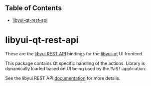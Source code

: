 ## Table of Contents
* [libyui-qt-rest-api](#libyui-qt-rest-api)

# libyui-qt-rest-api

These are the [libyui REST API](https://github.com/libyui/libyui-rest-api)
bindings for the [libyui-qt](https://github.com/libyui/libyui-ncurses-rest-api)
UI frontend.

This package contains Qt specific handling of the actions. Library is dynamically
loaded based on UI being used by the YaST application.

See the libyui REST API [documentation](https://github.com/libyui/libyui-rest-api)
for more details.
